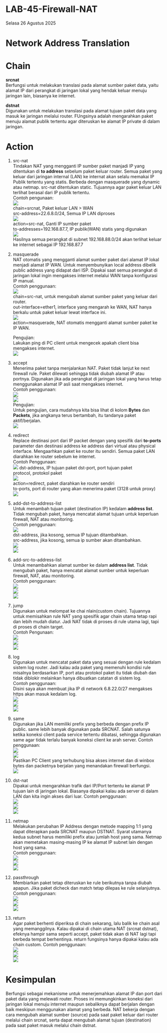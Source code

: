 # LAB-45-Firewall-NAT
Selasa 26 Agustus 2025  
  
# Network Address Translation  
  
  
# Chain  
  **srcnat**  
    Berfungsi untuk melakukan translasi pada alamat sumber paket data, yaitu alamat IP dari perangkat di jaringan lokal yang hendak keluar menuju jaringan lain, biasanya ke internet.  
      
  **dstnat**  
    Digunakan untuk melakukan translasi pada alamat tujuan paket data yang masuk ke jaringan melalui router. FUngsinya adalah mengarahkan paket menuju alamat publik tertentu agar diteruskan ke alamat IP private di dalam jaringan.  
  
# Action
  1. src-nat  
     Tindakan NAT yang mengganti IP sumber paket manjadi IP yang ditentukan di **to address** sebelum paket keluar router. Semua paket yang keluar dari jaringan internal (LAN) ke internat akan selalu memakai IP Publik tertentu yang statis. Berbeda dengan masquerade yang dynamic atau netmap. src-nat ditentukan static. Tujuannya agar paket keluar LAN terlihat berasal dari IP publik tertentu.  
     Contoh pengunaan:  
![](IMAGES/srcaddress.png)  
     chain=srcnat, Paket keluar LAN > WAN  
     src-address=22.6.8.0/24, Semua IP LAN diproses  
![](IMAGES/srcaddresslanjutpartduasoalnyarame.png)  
     action=src-nat, Ganti IP sumber paket  
     to-addresses=192.168.87.7, IP publik(WAN) statis yang digunakan  
![](IMAGES/bisaterkoneksikeinternettanpamasqueradecumanminesnyaipnyaharusjangangantigantisolanyastatisjadinantiharusdiubahlagikaloganti.png)  
     Hasilnya semua perangkat di subnet 192.168.88.0/24 akan terlihat keluar ke internet sebagai IP 192.168.87.7  
       
  2. masquerade  
     NAT otomatis yang mengganti alamat sumber paket dari alamat IP lokal menjadi alamat IP WAN. Untuk menyembunyikan local address dibelik public address yang didapat dari ISP. Dipakai saat semua perangkat di jaringan lokal ingin mengakses internet melalui WAN tanpa konfigurasi IP manual.  
     Contoh penggunaan:  
![](IMAGES/masq1.png)  
     chain=src-nat, untuk mengubah alamat sumber paket yang keluar dari router.  
     out-interface=ether1, interface yang mengarah ke WAN, NAT hanya berkalu untuk paket keluar lewat interface ini.  
![](IMAGES/masq2.png)  
     action=masquerade, NAT otomatis mengganti alamat sumber paket ke IP WAN.  
       
     Pengujian:  
     Lakukan ping di PC client untuk mengecek apakah client bisa mengakses internet.  
![](IMAGES/pingmasq.png)  
  
  3. accept  
     Menerima paket tanpa menjalankan NAT. Paket tidak lanjut ke next firewall rule. Paket dilewati sehingga tidak diubah alamat IP atau portnya. Digunakan jika ada perangkat di jaringan lokal yang harus tetap menggunakan alamat IP asli saat mengakses internet.  
     Contoh penggunaan:  
![](IMAGES/acchashtagizinadmin.png)  
![](IMAGES/accdongmin.png)  
     Pengujian:  
     Untuk pengujian, cara mudahnya kita bisa lihat di kolom **Bytes** dan **Packets**, jika angkanya terus bertambah, itu tandanya paket aktif/berjalan.  
![](IMAGES/natcounters.png)  
  
  4. redirect  
     Replace destinasi port dari IP packet dengan yang spesifik dari **to-ports** parameter dan destinasi address ke address dari virtual atau physical interface. Mengaarhkan paket ke router itu sendiri. Semua paket LAN diarahkan ke router sebelum ke internet.  
     Contoh Penggunaan:  
![](IMAGES/neverssl.png)
dst-address, IP tujuan paket
dst-port, port tujuan paket  
protocol, protokol paket  
![](IMAGES/neverssl2.png)  
action=redirect, paket diarahkan ke router sendiri  
to-ports, port di router yang akan menerima paket (3128 untuk proxy)  
![](IMAGES/neverSSL3.png)  
  
  6. add-dst-to-address-list  
     Untuk menambah tujuan paket (destination IP) kedalam **address list**. Tidak mengubah paket, hanya mencatat alamat tujuan untuk keperluan firewall, NAT atau monitoring.  
     Contoh penggunaan:  
![](IMAGES/catetdst.png)  
dst-address, jika kosong, semua IP tujuan ditambahkan.  
src-address, jika kosong, semua ip sumber akan ditambahkan.  
![](IMAGES/catetdst2.png)  
![](IMAGES/catetdst3.png)  
    
  7. add-src-to-address-list  
     Untuk menambahkan alamat sumber ke dalam **address list**. Tidak mengubah paket, hanya mencatat alamat sumber untuk keperluan firewall, NAT, atau monitoring.  
     Contoh penggunaan:  
![](IMAGES/srcnat.png)  
![](IMAGES/srcnat2.png)  
![](IMAGES/srcnat3.png)  
    
  8. jump  
     Digunakan untuk melompat ke chai nlain(custom chain). Tujuannya untuk memisahkan rule NAT yang spesifik agar chain utama tetap rapi dan lebih mudah diatur. Jadi NAT tidak di proses di rule utama lagi, tapi di proses di chain target.  
     Contoh Pengunaan:  
![](IMAGES/wellwellwell.png)  
![](IMAGES/srcnatya.png)  
![](IMAGES/srcnatsrcnar.png)  
  
  9. log  
     Digunakan  untuk mencatat paket data yang sesuai dengan rule kedalam sistem log router.  Jadi kalau ada paket yang memenuhi kondisi rule misalnya berdasarkan IP, port atau protokol paket itu tidak diubah dan tidak diblokir melainkan hanya dibuatkan catatan di sistem log.  
     Contoh penggunaan:  
     Disini saya akan membuat jika IP di network 6.8.22.0/27 mengakses https akan masuk kedalam log.  
![](IMAGES/https.png)  
![](IMAGES/https2.png)  
![](IMAGES/httpslog.png)
  
  11. same  
      Digunakan jika LAN memiliki prefix yang berbeda dengan prefix IP public. same lebih banyak digunakan pada SRCNAT. Salah satunya ketika koneksi client pada service tertentu dibatasi, sehingga digunakan same agar tidak terlalu banyak koneksi client ke arah server.
      Contoh penggunaan:  
![](IMAGES/sama.png)  
![](IMAGES/samasama.png)  
      Pastikan PC Client yang terhubung bisa akses internet dan di winbox bytes dan packetnya berjalan yang menandakan firewall berfungsi.  
![](IMAGES/samasamasama.png)
  
  13. dst-nat  
      Dipakai untuk mengarahkan trafik dari IP/Port tertentu ke alamat IP tujuan lain di jaringan lokal. Biasanya dipakai kalau ada server di dalam LAN dan kita ingin akses dari luar.
      Contoh penggunaan:  
![](IMAGES/dstnat.png)  
![](IMAGES/dstnat2.png)  
![](IMAGES/portforward.png)
    
  14. netmap  
      Melakukan perubahan IP Address dengan metode mapping 1:1 yang dapat diterapkan pada SRCNAT maupun DSTNAT. Syarat utamanya kedua subnet harus memiliki prefix atau jumlah host yang sama. Netmap akan memetakan masing-masing IP ke alamat IP subnet lain dengan host yang sama.  
      Contoh penggunaan:  
![](IMAGES/)  
![](IMAGES/)  
![](IMAGES/)  
    
  15. passthrough  
      Membiarkan paket tetap diteruskan ke rule berikutnya tanpa diubah apapun. Jika paket dicheck dan match tetap dilepas ke rule selanjutnya.  
      Contoh penggunaan:  
![](IMAGES/)  
![](IMAGES/)  
![](IMAGES/)  
    
  16. return  
      Agar paket berhenti  diperiksa di chain sekarang, lalu balik ke chain asal yang memanggilnya.  Kalau dipakai di chain utama NAT (srcnat dstnat), efeknya hampir sama seperti accept, paket tidak akan di NAT lagi tapi berbeda tempat berhentinya. return fungsinya hanya dipakai kalau ada chain custom.
      Contoh penggunaan:  
![](IMAGES/)  
![](IMAGES/)  
![](IMAGES/)

# Kesimpulan
  Berfungsi sebagai mekanisme untuk menerjemahkan alamat IP dan port dari paket data yang melewati router. Proses ini memungkinkan koneksi dari jaringan lokal menuju internet maupun sebaliknya dapat berjalan dengan baik meskipun menggunakan alamat yang berbeda. NAT bekerja dengan cara mengubah alamat sumber (source) pada saat paket keluar dari router melalui chain srcnat, serta dapat mengubah alamat tujuan (destination) pada saat paket masuk melalui chain dstnat.
